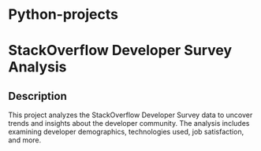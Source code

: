 # Python-projects
# StackOverflow Developer Survey Analysis

## Description

This project analyzes the StackOverflow Developer Survey data to uncover trends and insights about the developer community. The analysis includes examining developer demographics, technologies used, job satisfaction, and more.
